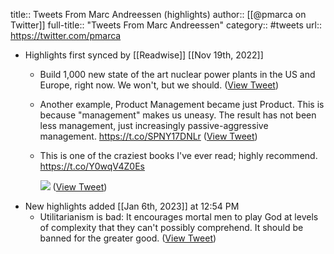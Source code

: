 title:: Tweets From Marc Andreessen (highlights)
author:: [[@pmarca on Twitter]]
full-title:: "Tweets From Marc Andreessen"
category:: #tweets
url:: https://twitter.com/pmarca

- Highlights first synced by [[Readwise]] [[Nov 19th, 2022]]
	- Build 1,000 new state of the art nuclear power plants in the US and Europe, right now. We won't, but we should. ([View Tweet](https://twitter.com/pmarca/status/1496777650509017089))
	- Another example, Product Management became 
	  just Product. This is because "management" makes us uneasy. The result has not been less management, just increasingly passive-aggressive management. https://t.co/SPNY17DNLr ([View Tweet](https://twitter.com/pmarca/status/1502506817879912449))
	- This is one of the craziest books I've ever read; highly recommend. https://t.co/Y0wqV4Z0Es 
	  
	  ![](https://pbs.twimg.com/media/FRjpKtwUYAEqWft.jpg) ([View Tweet](https://twitter.com/pmarca/status/1520221318276284416))
- New highlights added [[Jan 6th, 2023]] at 12:54 PM
	- Utilitarianism is bad: It encourages mortal men to play God at levels of complexity that they can't possibly comprehend. It should be banned for the greater good. ([View Tweet](https://twitter.com/pmarca/status/1591154910359613440))